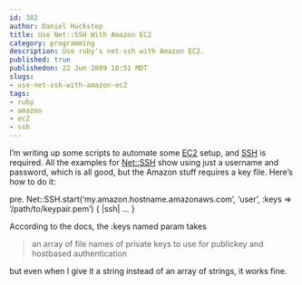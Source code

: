 ```yaml
--- 
id: 382
author: Daniel Huckstep
title: Use Net::SSH With Amazon EC2
category: programming
description: Use ruby's net-ssh with Amazon EC2.
published: true
publishedon: 22 Jun 2009 10:51 MDT
slugs: 
- use-net-ssh-with-amazon-ec2
tags: 
- ruby
- amazon
- ec2
- ssh
---
```

I’m writing up some scripts to automate some
[EC2](http://aws.amazon.com/ec2/) setup, and
[SSH](http://en.wikipedia.org/wiki/Secure_Shell) is required. All the
examples for [Net::SSH](http://net-ssh.rubyforge.org/) show using just a
username and password, which is all good, but the Amazon stuff requires
a key file. Here’s how to do it:

pre. Net::SSH.start(‘my.amazon.hostname.amazonaws.com’, ‘user’, :keys
=\> ‘/path/to/keypair.pem’) { |ssh| … }

According to the docs, the :keys named param takes

> an array of file names of private keys to use for publickey and
> hostbased authentication

but even when I give it a string instead of an array of strings, it
works fine.